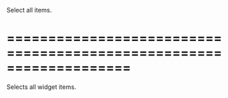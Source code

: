 <!--**
/*-------------------------------------------
    Auto-generated file. Do not modify.
-------------------------------------------

**-->
<!--d-->
Select all items.
<!--/d-->
===================================================================
===================================================================

<!--shortDescription-->
Selects all widget items.
<!--/shortDescription-->

<!--fullDescription-->

<!--/fullDescription-->